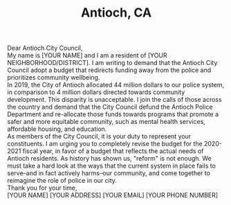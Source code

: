 ---
title: Antioch, CA
permalink: "/antioch"
name: Letter to City Council
city: Antioch
state: CA
layout: email
recipients:
- swright@ci.antioch.ca.us
- jmotts@ci.antioch.ca.us
- lthorpe@ci.antioch.ca.us
- logorchock@ci.antioch.ca.us
- mwilson@ci.antioch.ca.us
subject: \[*** INSERT UNIQUE SUBJECT LINE***]
body: |-
    Dear Antioch City Council,

    My name is [YOUR NAME] and I am a resident of [YOUR NEIGHBORHOOD/DISTRICT]. I am writing to demand that the Antioch City Council adopt a budget that redirects funding away from the police and prioritizes community wellbeing.

    In 2019, the City of Antioch allocated 44 million dollars to our police system, in comparison to 4 million dollars directed towards community development. This disparity is unacceptable. I join the calls of those across the country and demand that the City Council defund the Antioch Police Department and re-allocate those funds towards programs that promote a safer and more equitable community, such as mental health services, affordable housing, and education.

    As members of the City Council, it is your duty to represent your constituents. I am urging you to completely revise the budget for the 2020-2021 fiscal year, in favor of a budget that reflects the actual needs of Antioch residents. As history has shown us, "reform" is not enough. We must take a hard look at the ways that the current system in place fails to serve–and in fact actively harms–our community, and come together to reimagine the role of police in our city.

    Thank you for your time,

    [YOUR NAME]
    [YOUR ADDRESS]
    [YOUR EMAIL]
    [YOUR PHONE NUMBER]
---